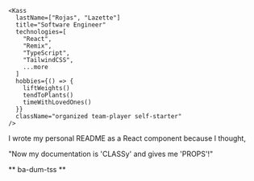 ```
<Kass
  lastName=["Rojas", "Lazette"]
  title="Software Engineer"
  technologies=[
    "React",  
    "Remix", 
    "TypeScript", 
    "TailwindCSS", 
    ...more
  ]
  hobbies={() => {
    liftWeights()
    tendToPlants()
    timeWithLovedOnes()
  }}
  className="organized team-player self-starter"
/>
```
  
I wrote my personal README as a React component because I thought,

"Now my documentation is 'CLASSy' and gives me 'PROPS'!"

** ba-dum-tss **

